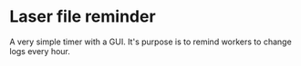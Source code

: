 # Laser file reminder

A very simple timer with a GUI.
It's purpose is to remind workers to change logs every hour.
